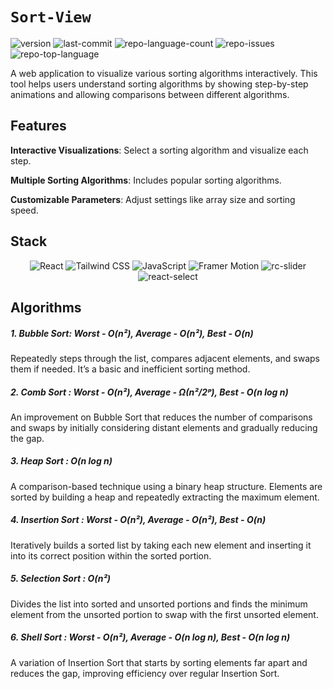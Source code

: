 # `Sort-View`

<p align="left">
    <img src="https://img.shields.io/badge/version-v0.5-blue" alt="version" >
	<img src="https://img.shields.io/github/last-commit/avi4h/sort-view?logo=git" alt="last-commit">
	<img src="https://img.shields.io/github/languages/count/avi4h/sort-view?logo=googletagmanager" alt="repo-language-count">
    <img src="https://img.shields.io/github/issues-raw/avi4h/sort-view?logo=github" alt="repo-issues">
	<img src="https://img.shields.io/github/languages/top/avi4h/sort-view?logo=javascript" alt="repo-top-language">
</p>

A web application to visualize various sorting algorithms interactively. This tool helps users understand sorting algorithms by showing step-by-step animations and allowing comparisons between different algorithms.


## Features

**Interactive Visualizations**: Select a sorting algorithm and visualize each step.

**Multiple Sorting Algorithms**: Includes popular sorting algorithms.

**Customizable Parameters**: Adjust settings like array size and sorting speed.

## Stack

<p align="center"> 
    <img src="https://img.shields.io/badge/React-61DAFB.svg?style=flat&logo=React&logoColor=black" alt="React"> 
    <img src="https://img.shields.io/badge/Tailwind%20CSS-38B2AC.svg?style=flat&logo=Tailwind%20CSS&logoColor=white" alt="Tailwind CSS">
    <img src="https://img.shields.io/badge/JavaScript-F7DF1E.svg?style=flat&logo=JavaScript&logoColor=black" alt="JavaScript"> 
    <img src="https://img.shields.io/badge/Framer%20Motion-EB4559.svg?style=flat&logo=framer&logoColor=white" alt="Framer Motion">
    <img src="https://img.shields.io/badge/rc--slider-5DBCD2.svg?style=flat&logo=slider&logoColor=white" alt="rc-slider">
    <img src="https://img.shields.io/badge/react--select-5DADE2.svg?style=flat&logo=react&logoColor=white" alt="react-select">
</p>

## Algorithms

##### 1. Bubble Sort:  Worst - O(n²), Average - O(n²), Best - O(n)
Repeatedly steps through the list, compares adjacent elements, and swaps them if needed. It’s a basic and inefficient sorting method.

##### 2. Comb Sort : Worst - O(n²), Average - Ω(n²/2ᵖ), Best - O(n log n)
An improvement on Bubble Sort that reduces the number of comparisons and swaps by initially considering distant elements and gradually reducing the gap.

##### 3. Heap Sort : O(n log n)
A comparison-based technique using a binary heap structure. Elements are sorted by building a heap and repeatedly extracting the maximum element.

##### 4. Insertion Sort : Worst - O(n²), Average - O(n²), Best - O(n)
Iteratively builds a sorted list by taking each new element and inserting it into its correct position within the sorted portion.

##### 5. Selection Sort : O(n²)
Divides the list into sorted and unsorted portions and finds the minimum element from the unsorted portion to swap with the first unsorted element.

##### 6. Shell Sort : Worst - O(n²), Average - O(n log n), Best - O(n log n)
A variation of Insertion Sort that starts by sorting elements far apart and reduces the gap, improving efficiency over regular Insertion Sort.




